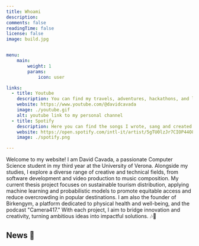 ```yaml
---
title: Whoami
description: 
comments: false
readingTime: false
license: false
image: build.jpg


menu:
    main: 
        weight: 1
        params:
            icon: user

links:
  - title: Youtube
    description: You can find my travels, adventures, hackathons, and life anecdotes here!
    website: https://www.youtube.com/@davidcavada
    image: ./youtube.gif
    alt: youtube link to my personal channel
  - title: Spotify
    description: Here you can find the songs I wrote, sang and created
    website: https://open.spotify.com/intl-it/artist/5gTU0lzJr7CIOP44O8vZRn
    image: ./spotify.png

---
```




Welcome to my website! I am David Cavada, a passionate Computer Science student in my third year at the University of Verona. Alongside my studies, I explore a diverse range of creative and technical fields, from software development and video production to music composition. My current thesis project focuses on sustainable tourism distribution, applying machine learning and probabilistic models to promote equitable access and reduce overcrowding in popular destinations. I am also the founder of Birkengym, a platform dedicated to physical health and well-being, and the podcast "Camera417." With each project, I aim to bridge innovation and creativity, turning ambitious ideas into impactful solutions. 🎶🚀

<!-- ### Hackathons and Competitions:
I thrive in collaborative environments, which is why I frequently participate in hackathons. One highlight was HackZurich, Europe’s largest hackathon, where my team developed “Out of the Blue,” a tool transforming 2D blueprints into detailed 4D models. This project not only showcased our technical skills but also emphasized our ability to innovate under pressure. Another significant event was the Pioneers 4.0 Hackathon in the UAE, where my team created an optimization solution for tea production, winning first place and securing an internship with LIPTON tea. 🌍✨

#### Checkout more [here](https://sebo-the-tramp.github.io/03_projects/) -->

<!-- ### Academic Experience:
My academic work is complemented by an internship at CVI2, a research group at the University of Luxembourg, where I focus on developing cutting-edge solutions in computer vision. Previously, I co-founded RealverseVR, a startup dedicated to creating educational experiences through virtual and augmented reality. 🎓👨‍💻

#### Checkout more [here](https://sebo-the-tramp.github.io/04_notebook/) -->

<!-- ### Projects and Interests:
I am deeply invested in creating content around fitness and exploring the potential of 3D worlds and virtual reality. My GitHub profile, Sebo-the-tramp, features a variety of projects that reflect my diverse interests and technical prowess. I also share my thoughts and projects on my blog. 📚💡

#### Checkout more [here](https://sebo-the-tramp.github.io/post/) -->

## News 🎉



<!-- ## Connect with Me

I love connecting with like-minded individuals and exploring new opportunities. Feel free to reach out to me on LinkedIn or check out my YouTube channel for more insights into my work and interests. Let’s build the future together! 🌐🤝 -->

<!-- I am a Junior Developer and Innovation Enthusiast with experience in the technology industry. I worked last year as the CTO of RealverseVR, a start-up focused on creating educational experiences through virtual and augmented reality. I also previously worked as a sales staff for La Sportiva, a company that produces and develops mountaineering equipment, and completed internships as a Junior Developer for Suggesto and as an IT-component repair technician for RepairMy. 

I hold a Bachelor's degree in Computer Science from the Free University of Bolzano, where I was also a student representative for 2 years. I also studied Cognitive Science as part of an Erasmus program at the University of Osnabrück and has completed secondary education in both Italy and Ireland. I received several awards for my work in hackathons and was a finalist for Italian Climate Launchpad and Productflows as part of my passion for enterpreneurship.  -->